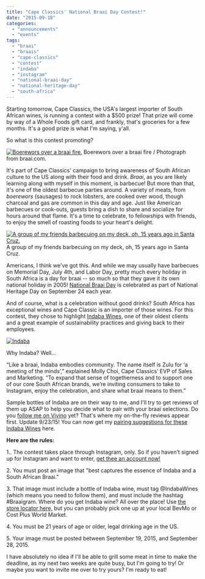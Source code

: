 ```yaml
---
title: "Cape Classics' National Braai Day Contest!"
date: "2015-09-18"
categories:
  - "announcements"
  - "events"
tags:
  - "braai"
  - "braais"
  - "cape-classics"
  - "contest"
  - "indaba"
  - "instagram"
  - "national-braai-day"
  - "national-heritage-day"
  - "south-africa"
---
```


Starting tomorrow, Cape Classics, the USA's largest importer of South African wines, is running a contest with a $500 prize! That prize will come by way of a Whole Foods gift card, and frankly, that's groceries for a few months. It's a good prize is what I'm saying, y'all.

So what is this contest promoting?




<div class="caption">

[![Boerewors over a braai fire.](http://s3.amazonaws.com/thegourmez-wpmedia/2015/09/Boerewors-500x334.jpg)](http://s3.amazonaws.com/thegourmez-wpmedia/2015/09/Boerewors.jpg) Boerewors over a braai fire / Photograph from braai.com.</div>


It's part of Cape Classics' campaign to bring awareness of South African culture to the US along with their food and drink. _Braai_, as you are likely learning along with myself in this moment, is barbecue! But more than that, it's one of the oldest barbecue parties around. A variety of meats, from _boerewors_ (sausages) to rock lobsters, are cooked over wood, though charcoal and gas are common in this day and age. Just like American barbecues or cook-outs, guests bring a dish to share and socialize for hours around that flame. It's a time to celebrate, to fellowships with friends, to enjoy the smell of roasting foods to your heart's delight.




<div class="caption">

[![A group of my friends barbecuing on my deck, oh, 15 years ago in Santa Cruz.](http://s3.amazonaws.com/thegourmez-wpmedia/2013/06/College_Junior_111.jpg)](http://s3.amazonaws.com/thegourmez-wpmedia/2013/06/College_Junior_111.jpg) A group of my friends barbecuing on my deck, oh, 15 years ago in Santa Cruz.</div>


Americans, I think we've got this. And while we may usually have barbecues on Memorial Day, July 4th, and Labor Day, pretty much every holiday in South Africa is a day for braai -- so much so that they gave it its own national holiday in 2005! [National Braai Day](http://braai.com/) is celebrated as part of National Heritage Day on September 24 each year.

And of course, what is a celebration without good drinks? South Africa has exceptional wines and Cape Classic is an importer of those wines. For this contest, they chose to highlight [Indaba Wines,](https://indabawines.com/?age-verified=668cbf477f) one of their oldest clients and a great example of sustainability practices and giving back to their employees.

[![Indaba](http://s3.amazonaws.com/thegourmez-wpmedia/2015/09/Indaba-239x500.jpg)](http://s3.amazonaws.com/thegourmez-wpmedia/2015/09/Indaba.jpg)

Why Indaba? Well...

“Like a braai, Indaba embodies community. The name itself is Zulu for ‘a meeting of the minds’,” explained Molly Choi, Cape Classics’ EVP of Sales and Marketing. “To expand that sense of togetherness and to support one of our core South African brands, we’re inviting consumers to take to Instagram, enjoy the celebration, and share what braai means to them.”

Sample bottles of Indaba are on their way to me, and I'll try to get reviews of them up ASAP to help you decide what to pair with your braai selections. Do you [follow me on Vivino](http://www.vivino.com/users/becca.gom) yet? That's where my on-the-fly reviews appear first. Update 9/23/15! You can now get my [pairing suggestions for these Indaba Wines](http://thegourmez.com/2015/09/22/pairing-suggestions-for-indaba-wines/) here.

**Here are the rules:**

1.. The contest takes place through Instagram, only. So if you haven't signed up for Instagram and want to enter, [get thee an account now!](https://instagram.com/thegourmez/)

2\. You must post an image that "best captures the essence of Indaba and a South African Braai."

3\. That image must include a bottle of Indaba wine, must tag @IndabaWines (which means you need to follow them), and must include the hashtag #Braaigram. Where do you get Indaba wine? All over the place! Use [the store locator here,](https://indabawines.com/store-locator) but you can probably pick one up at your local BevMo or Cost Plus World Market.

4\. You must be 21 years of age or older, legal drinking age in the US.

5\. Your image must be posted between September 19, 2015, and September 28, 2015.

I have absolutely no idea if I'll be able to grill some meat in time to make the deadline, as my next two weeks are quite busy, but I'm going to try! Or maybe you want to invite me over to try yours? I'm ready to eat!
